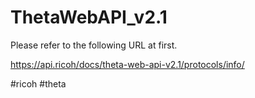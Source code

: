 # ThetaWebAPI_v2.1
Please refer to the following URL at first.

https://api.ricoh/docs/theta-web-api-v2.1/protocols/info/

#ricoh #theta
